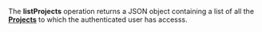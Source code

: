 <a name="listProjects"></a>The **listProjects** operation returns a JSON object containing a list of all the <a href="#projects">**Projects**</a> to which the authenticated user has accesss.
